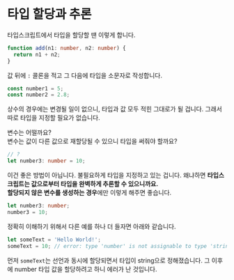 # 타입 할당과 추론

타입스크립트에서 타입을 할당할 땐 이렇게 합니다.

```typescript
function add(n1: number, n2: number) {
  return n1 + n2;
}
```
값 뒤에 `:` 콜론을 적고 그 다음에 타입을 소문자로 작성합니다.

```typescript
const number1 = 5;
const number2 = 2.8;
```
상수의 경우에는 변경될 일이 없으니, 타입과 값 모두 적힌 그대로가 될 겁니다. 그래서 따로 타입을 지정할 필요가 없습니다.  

변수는 어떨까요?  
변수는 값이 다른 값으로 재할당될 수 있으니 타입을 써줘야 할까요?
```typescript
// ?
let number3: number = 10;
```
이건 좋은 방법이 아닙니다. 불필요하게 타입을 지정하고 있는 겁니다. 왜냐하면 **타입스크립트는 값으로부터 타입을 완벽하게 추론할 수 있으니까요.**  
**할당되지 않은 변수를 생성하는 경우**에만 이렇게 해주면 좋습니다.  
```typescript
let number3: number;
number3 = 10;
```

정확히 이해하기 위해서 다른 예를 하나 더 들자면 아래와 같습니다.
```typescript
let someText = 'Hello World!';
someText = 10; // error: type 'number' is not assignable to type 'string'
```
먼저 `someText`는 선언과 동시에 할당되면서 타입이 string으로 정해졌습니다. 그 이후에 number 타입 값을 할당하려고 하니 에러가 난 것입니다.

<br/>